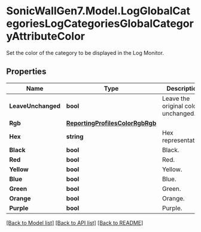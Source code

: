 # SonicWallGen7.Model.LogGlobalCategoriesLogCategoriesGlobalCategoryAttributeColor
Set the color of the category to be displayed in the Log Monitor.

## Properties

Name | Type | Description | Notes
------------ | ------------- | ------------- | -------------
**LeaveUnchanged** | **bool** | Leave the original color unchanged. | [optional] 
**Rgb** | [**ReportingProfilesColorRgbRgb**](ReportingProfilesColorRgbRgb.md) |  | [optional] 
**Hex** | **string** | Hex representation. | [optional] 
**Black** | **bool** | Black. | [optional] 
**Red** | **bool** | Red. | [optional] 
**Yellow** | **bool** | Yellow. | [optional] 
**Blue** | **bool** | Blue. | [optional] 
**Green** | **bool** | Green. | [optional] 
**Orange** | **bool** | Orange. | [optional] 
**Purple** | **bool** | Purple. | [optional] 

[[Back to Model list]](../README.md#documentation-for-models) [[Back to API list]](../README.md#documentation-for-api-endpoints) [[Back to README]](../README.md)

